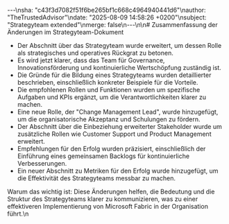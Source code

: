 ---\nsha: "c43f3d7082f51f6be265bf1c668c4964940441d6"\nauthor: "TheTrustedAdvisor"\ndate: "2025-08-09 14:58:26 +0200"\nsubject: "Strategyteam extended"\nmerge: false\n---\n\n# Zusammenfassung der Änderungen im Strategyteam-Dokument

- Der Abschnitt über das Strategyteam wurde erweitert, um dessen Rolle als strategisches und operatives Rückgrat zu betonen.
- Es wird jetzt klarer, dass das Team für Governance, Innovationsförderung und kontinuierliche Wertschöpfung zuständig ist.
- Die Gründe für die Bildung eines Strategyteams wurden detaillierter beschrieben, einschließlich konkreter Beispiele für die Vorteile.
- Die empfohlenen Rollen und Funktionen wurden um spezifische Aufgaben und KPIs ergänzt, um die Verantwortlichkeiten klarer zu machen.
- Eine neue Rolle, der "Change Management Lead", wurde hinzugefügt, um die organisatorische Akzeptanz und Schulungen zu fördern.
- Der Abschnitt über die Einbeziehung erweiterter Stakeholder wurde um zusätzliche Rollen wie Customer Support und Product Management erweitert.
- Empfehlungen für den Erfolg wurden präzisiert, einschließlich der Einführung eines gemeinsamen Backlogs für kontinuierliche Verbesserungen.
- Ein neuer Abschnitt zu Metriken für den Erfolg wurde hinzugefügt, um die Effektivität des Strategyteams messbar zu machen.

Warum das wichtig ist: Diese Änderungen helfen, die Bedeutung und die Struktur des Strategyteams klarer zu kommunizieren, was zu einer effektiveren Implementierung von Microsoft Fabric in der Organisation führt.\n